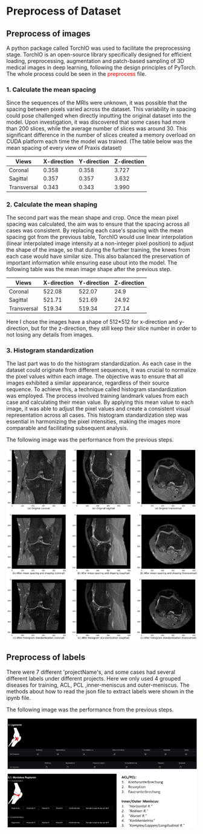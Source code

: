# Preprocess of Dataset

## Preprocess of images
A python package called TorchIO was used to facilitate the preprocessing stage. TorchIO is an open-source library specifically designed for efficient loading, preprocessing, augmentation and patch-based sampling of 3D medical images in deep learning, following the design principles of PyTorch. The whole process could be seen in the <span style="color: red;">preprocess</span> file.

### 1. Calculate the mean spacing
Since the sequences of the MRIs were unknown, it was possible that the spacing between pixels varied across the dataset. This variability in spacing could pose challenged when directly inputting the original dataset into the model. Upon investigation, it was discovered that some cases had more than 200 slices, while the average number of slices was around 30. This significant difference in the number of slices created a memory overload on CUDA platform each time the model was trained. (The table below was the mean spacing of every view of Praxis dataset)

|Views|X-direction|Y-direction|Z-direction|
| --- | --- | --- | --- |
|Coronal|0.358|0.358|3.727|
|Sagittal|0.357|0.357|3.632|
|Transversal|0.343|0.343|3.990|

### 2. Calculate the mean shaping
The second part was the mean shape and crop. Once the mean pixel spacing was calculated, the aim was to ensure that the spacing across all  cases was consistent. By replacing each case's spacing with the mean spacing got from the previous table, TorchIO would use linear interpolation (linear interpolated image intensity at a non-integer pixel position) to adjust the shape of the image, so that during the further training, the knees from each case would have similar size. This also balanced the preservation of important information while ensuring ease ubout into the model. The following table was the mean image shape after the previous step.

|Views|X-direction|Y-direction|Z-direction|
| --- | --- | --- | --- |
|Coronal|522.08|522.07|24.9|
|Sagittal|521.71|521.69|24.92|
|Transversal|519.34|519.34|27.14|

Here I chose the images have a shape of 512*512 for x-direction and y-direction, but for the z-direction, they still keep their slice number in order to not losing any details from images.

### 3. Histogram standardization
The last part was to do the histogram standardization. As each case in the dataset could originate from different sequences, it was crucial to normalize the pixel values within each image. The objective was to ensure that all images exhibited a similar appearance, regardless of their source sequence. To achieve this, a technique called histogram standardization was employed. The process involved training landmark values from each case and calculating their mean value. By applying this mean value to each image, it was able to adjust the pixel values and create a consistent visual representation across all cases. This histogram standardization step was essential in harmonizing the pixel intensities, making the images more comparable and facilitating subsequent analysis.

The following image was the performance from the previous steps.
<p align="center">
  <img src="../../images/preprocessed_private_dataset.png" alt="preprocessed_private_dataset" width="700" height="auto">
</p>

## Preprocess of labels
There were 7 different 'projectName's, and some cases had several different labels under different projects. Here we only used 4 grouped diseases for training, ACL, PCL ,inner-meniscus and outer-meniscus. The methods about how to read the json file to extract labels were shown in the ipynb file.

The following image was the performance from the previous steps.
<p align="center">
  <img src="../../images/interface_software.png" alt="interface_software" width="700" height="auto">
</p>
